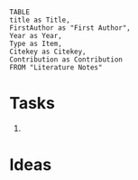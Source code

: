 ```dataview  
TABLE  
title as Title,  
FirstAuthor as "First Author",  
Year as Year,  
Type as Item,  
Citekey as Citekey,  
Contribution as Contribution  
FROM "Literature Notes"  
```

# Tasks
1. 

# Ideas

